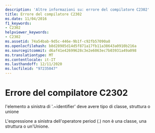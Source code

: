 ```yaml
---
description: 'Altre informazioni su: errore del compilatore C2302'
title: Errore del compilatore C2302
ms.date: 11/04/2016
f1_keywords:
- C2302
helpviewer_keywords:
- C2302
ms.assetid: 74a54bab-9d5c-446e-9b1f-c92fb57090a8
ms.openlocfilehash: b8d28985d14d5f871a17fb11a38643a0910b216a
ms.sourcegitcommit: d6af41e42699628c3e2e6063ec7b03931a49a098
ms.translationtype: MT
ms.contentlocale: it-IT
ms.lasthandoff: 12/11/2020
ms.locfileid: "97235047"
---
```

# <a name="compiler-error-c2302"></a>Errore del compilatore C2302

l'elemento a sinistra di '.~identifier' deve avere tipo di classe, struttura o unione

L'espressione a sinistra dell'operatore period (.) non è una classe, una struttura o un'Unione.
